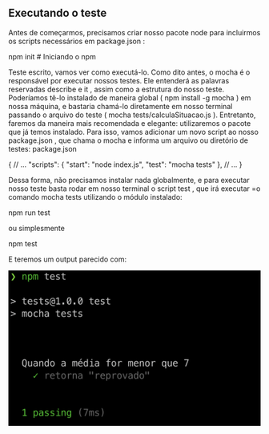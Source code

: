## Executando o teste

Antes de começarmos, precisamos criar nosso pacote node para incluirmos os scripts necessários em package.json :

npm init # Iniciando o npm

Teste escrito, vamos ver como executá-lo. Como dito antes, o mocha é o responsável por executar nossos testes. Ele entenderá as palavras reservadas describe e it , assim como a estrutura do nosso teste.
Poderíamos tê-lo instalado de maneira global ( npm install -g mocha ) em nossa máquina, e bastaria chamá-lo diretamente em nosso terminal passando o arquivo do teste ( mocha tests/calculaSituacao.js ).
Entretanto, faremos da maneira mais recomendada e elegante: utilizaremos o pacote que já temos instalado. Para isso, vamos adicionar um novo script ao nosso package.json , que chama o mocha e informa um arquivo ou diretório de testes:
package.json

{
// ...
  "scripts": {
    "start": "node index.js",
    "test": "mocha tests"
  },
// ...
}

Dessa forma, não precisamos instalar nada globalmente, e para executar nosso teste basta rodar em nosso terminal o script test , que irá executar =o comando mocha tests utilizando o módulo instalado:

npm run test

ou simplesmente 

npm test

E teremos um output parecido com:

<img src="npm-test-i.png" />


